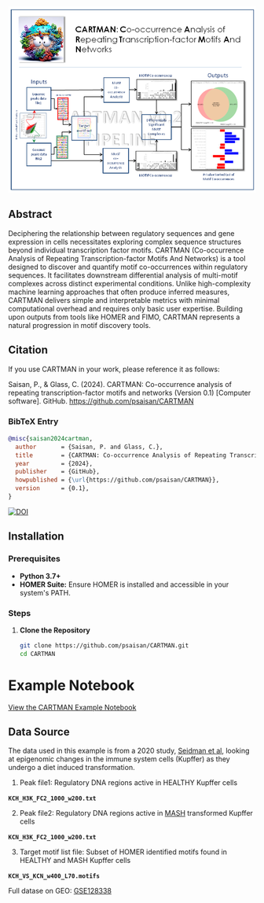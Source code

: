 <img src="Images/pipeline0.2.PNG"  style="border: 0;"/>


## Abstract

Deciphering the relationship between regulatory sequences and gene expression in cells necessitates exploring complex sequence structures beyond individual transcription factor motifs. CARTMAN (Co-occurrence Analysis of Repeating Transcription-factor Motifs And Networks) is a tool designed to discover and quantify motif co-occurrences within regulatory sequences. It facilitates downstream differential analysis of multi-motif complexes across distinct experimental conditions. Unlike high-complexity machine learning approaches that often produce inferred measures, CARTMAN delivers simple and interpretable metrics with minimal computational overhead and requires only basic user expertise. Building upon outputs from tools like HOMER and FIMO, CARTMAN represents a natural progression in motif discovery tools.


## Citation   

If you use CARTMAN in your work, please reference it as follows:

Saisan, P., & Glass, C. (2024). CARTMAN: Co-occurrence analysis of repeating transcription-factor motifs and networks (Version 0.1) [Computer software]. GitHub. https://github.com/psaisan/CARTMAN

### BibTeX Entry

```bibtex
@misc{saisan2024cartman,
  author       = {Saisan, P. and Glass, C.},
  title        = {CARTMAN: Co-occurrence Analysis of Repeating Transcription-factor Motifs And Networks},
  year         = {2024},
  publisher    = {GitHub},
  howpublished = {\url{https://github.com/psaisan/CARTMAN}},
  version      = {0.1},
}
```
[![DOI](https://zenodo.org/badge/DOI/10.5281/zenodo.13863034.svg)]()

## Installation

### Prerequisites

- **Python 3.7+**
- **HOMER Suite:** Ensure HOMER is installed and accessible in your system's PATH.

### Steps

1. **Clone the Repository**

   ```bash
   git clone https://github.com/psaisan/CARTMAN.git
   cd CARTMAN
   
# Example Notebook

[View the CARTMAN Example Notebook](./Notebooks/CARTMAN_Example.ipynb)


## Data Source

The data used in this example is from a 2020 study, [Seidman et al](https://pubmed.ncbi.nlm.nih.gov/32362324/), looking at epigenomic changes in the immune system cells (Kupffer) as they undergo a diet induced transformation.

1. Peak file1: Regulatory DNA regions active in HEALTHY Kupffer cells 

**`KCH_H3K_FC2_1000_w200.txt`** 

2. Peak file2: Regulatory DNA regions active  in [MASH](https://en.wikipedia.org/wiki/Metabolic_dysfunction%E2%80%93associated_steatotic_liver_disease) transformed Kupffer cells 

**`KCN_H3K_FC2_1000_w200.txt`** 

3. Target motif list file: Subset of HOMER identified motifs found in HEALTHY and MASH Kupffer cells 
   
**`KCH_VS_KCN_w400_L70.motifs`**

Full datase on GEO: [GSE128338](https://www.ncbi.nlm.nih.gov/geo/query/acc.cgi?acc=GSE128338)


